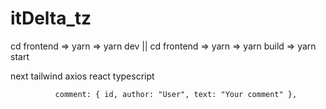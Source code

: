 # itDelta_tz
 cd frontend => yarn => yarn dev || cd frontend => yarn => yarn build => yarn start


 next tailwind axios react typescript



              comment: { id, author: "User", text: "Your comment" },
